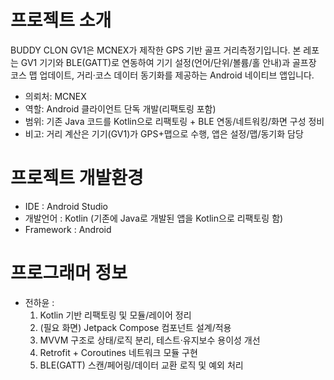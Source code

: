 # 프로젝트 소개
BUDDY CLON GV1은 MCNEX가 제작한 GPS 기반 골프 거리측정기입니다.
본 레포는 GV1 기기와 BLE(GATT)로 연동하여 기기 설정(언어/단위/볼륨/홀 안내)과 골프장 코스 맵 업데이트, 거리·코스 데이터 동기화를 제공하는 Android 네이티브 앱입니다.
- 의뢰처: MCNEX
- 역할: Android 클라이언트 단독 개발(리팩토링 포함)
- 범위: 기존 Java 코드를 Kotlin으로 리팩토링 + BLE 연동/네트워킹/화면 구성 정비
- 비고: 거리 계산은 기기(GV1)가 GPS+맵으로 수행, 앱은 설정/맵/동기화 담당

# 프로젝트 개발환경
- IDE : Android Studio
- 개발언어 : Kotlin (기존에 Java로 개발된 앱을 Kotlin으로 리팩토링 함)
- Framework : Android
  
# 프로그래머 정보
- 전하윤 :
  1. Kotlin 기반 리팩토링 및 모듈/레이어 정리
  2. (필요 화면) Jetpack Compose 컴포넌트 설계/적용
  3. MVVM 구조로 상태/로직 분리, 테스트·유지보수 용이성 개선
  4. Retrofit + Coroutines 네트워크 모듈 구현
  5. BLE(GATT) 스캔/페어링/데이터 교환 로직 및 예외 처리
